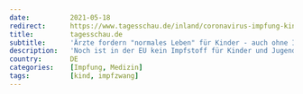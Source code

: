 ```yaml
---
date:          2021-05-18
redirect:      https://www.tagesschau.de/inland/coronavirus-impfung-kinder-103.html
title:         tagesschau.de
subtitle:      'Ärzte fordern "normales Leben" für Kinder - auch ohne Impfung'
description:   'Noch ist in der EU kein Impfstoff für Kinder und Jugendliche zugelassen. Trotzdem drängen Ärzteverbände, den Jüngeren wieder einen normalen Alltag zu ermöglichen. Bund und Länder wollen Ende Mai über das Thema Impfen beraten.'
country:       DE
categories:    [Impfung, Medizin]
tags:          [kind, impfzwang]
---
```

